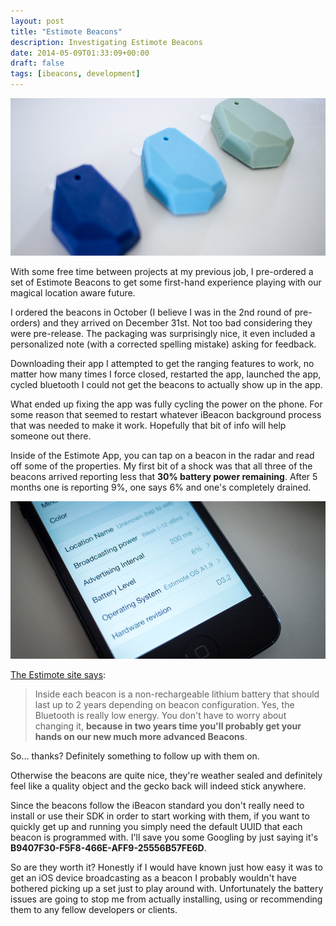 ```yaml
---
layout: post
title: "Estimote Beacons"
description: Investigating Estimote Beacons
date: 2014-05-09T01:33:09+00:00
draft: false
tags: [ibeacons, development]
---
```


![](/images/2014/May/P5030551.jpg)

With some free time between projects at my previous job, I pre-ordered a set of Estimote Beacons to get some first-hand experience playing with our magical location aware future.

I ordered the beacons in October (I believe I was in the 2nd round of pre-orders) and they arrived on December 31st. Not too bad considering they were pre-release. The packaging was surprisingly nice, it even included a personalized note (with a corrected spelling mistake) asking for feedback.

Downloading their app I attempted to get the ranging features to work, no matter how many times I force closed, restarted the app, launched the app, cycled bluetooth I could not get the beacons to actually show up in the app. 

What ended up fixing the app was fully cycling the power on the phone. For some reason that seemed to restart whatever iBeacon background process that was needed to make it work. Hopefully that bit of info will help someone out there.

Inside of the Estimote App, you can tap on a beacon in the radar and read off some of the properties. My first bit of a shock was that all three of the beacons arrived reporting less that **30% battery power remaining**. After 5 months one is reporting 9%, one says 6% and one's completely drained.

![](/images/2014/May/P5030550.jpg)

[The Estimote site says](http://estimote.com/):

>Inside each beacon is a non-rechargeable lithium battery that should last up to 2 years depending on beacon configuration. Yes, the Bluetooth is really low energy. You don't have to worry about changing it, **because in two years time you'll probably get your hands on our new much more advanced Beacons**.

So… thanks? Definitely something to follow up with them on.

Otherwise the beacons are quite nice, they're weather sealed and definitely feel like a quality object and the gecko back will indeed stick anywhere.

Since the beacons follow the iBeacon standard you don't really need to install or use their SDK in order to start working with them, if you want to quickly get up and running you simply need the default UUID that each beacon is programmed with. I'll save you some Googling by just saying it's **B9407F30-F5F8-466E-AFF9-25556B57FE6D**. 

So are they worth it? Honestly if I would have known just how easy it was to get an iOS device broadcasting as a beacon I probably wouldn't have bothered picking up a set just to play around with. Unfortunately the battery issues are going to stop me from actually installing, using or recommending them to any fellow developers or clients.